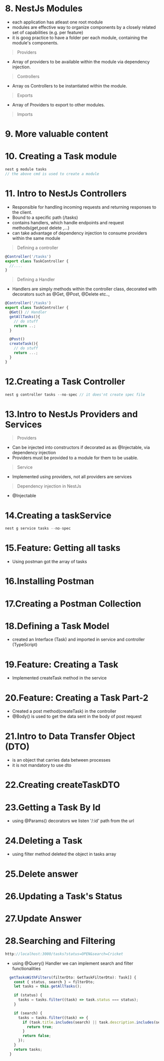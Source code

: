 # 8. NestJs Modules

- each application has atleast one root module
- modules are effective way to organize components by a closely related set of capabilities (e.g. per feature)
- it is goog practice to have a folder per each module, containing the module's components.

> Providers

- Array of providers to be available within the module via dependency injection.

> Controllers

- Array os Controllers to be instantiated within the module.

> Exports

- Array of Providers to export to other modules.

> Imports

# 9. More valuable content

# 10. Creating a Task module

```js
nest g module tasks
// the above cmd is used to create a module
```

# 11. Intro to NestJs Controllers

- Responsible for handling incoming requests and returning responses to the client.
- Bound to a specific path (/tasks)
- contains handlers, which handle endpoints and request methods(get,post delete ,...)
- can take advantage of dependency injection to consume providers within the same module

> Defining a controller

```js
@Controller('/tasks')
export class TaskController {
  //....
}
```

> Defining a Handler

- Handlers are simply methods within the controller class, decorated with decorators such as @Get, @Post, @Delete etc..,

```js
@Controller('/tasks')
export class TaskController {
  @Get() // Handler
  getAllTasks(){
    // do stuff
    return ..;
  }

  @Post()
  createTask(){
    // do stuff
    return ...;
  }
}
```

# 12.Creating a Task Controller

```js
nest g controller tasks --no-spec // it does'nt create spec file
```

# 13.Intro to NestJs Providers and Services

> Providers

- Can be injected into constructors if decorated as as @Injectable, via dependency injection
- Providers must be provided to a module for them to be usable.

> Service

- Implemented using providers, not all providers are services

> Dependency injection in NestJs

- @Injectable

# 14.Creating a taskService

```js
nest g service tasks --no-spec
```

# 15.Feature: Getting all tasks

- Using postman got the array of tasks

# 16.Installing Postman

# 17.Creating a Postman Collection

# 18.Defining a Task Model

- created an Interface (Task) and imported in service and controller (TypeScript)

# 19.Feature: Creating a Task

- Implemented createTask method in the service

# 20.Feature: Creating a Task Part-2

- Created a post method(createTask) in the controller
- @Body() is used to get the data sent in the body of post request

# 21.Intro to Data Transfer Object (DTO)

- is an object that carries data between processes
- it is not mandatory to use dto

# 22.Creating createTaskDTO

# 23.Getting a Task By Id

- using @Params() decorators we listen '/:id' path from the url

# 24.Deleting a Task

- using filter method deleted the object in tasks array

# 25.Delete answer

# 26.Updating a Task's Status

# 27.Update Answer

# 28.Searching and Filtering

```js
http://localhost:3000/tasks?status=OPEN&search=Cricket
```

- using @Query() Handler we can implement search and filter functionalities

```js
  getTasksWithFilters(filterDto: GetTaskFilterDto): Task[] {
    const { status, search } = filterDto;
    let tasks = this.getAllTasks();

    if (status) {
      tasks = tasks.filter((task) => task.status === status);
    }

    if (search) {
      tasks = tasks.filter((task) => {
        if (task.title.includes(search) || task.description.includes(search)) {
          return true;
        }
        return false;
      });
    }
    return tasks;
  }
```
